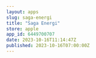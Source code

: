 ```yaml
---
layout: apps
slug: saga-energi
title: "Saga Energi"
store: apple
app_id: 6449700707
date: 2023-10-16T11:14:47Z
published: 2023-10-16T07:00:00Z
---
```


